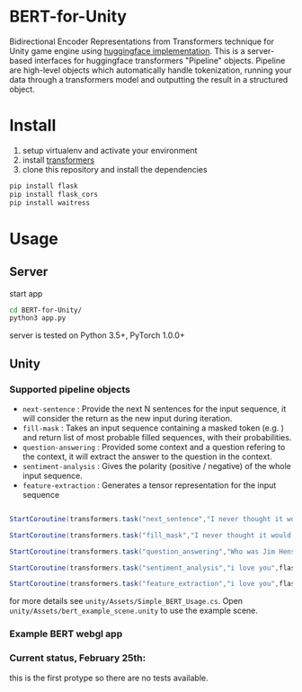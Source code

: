 # BERT-for-Unity

Bidirectional Encoder Representations from Transformers technique for Unity game engine using [huggingface implementation](https://github.com/huggingface/transformers). This is a server-based interfaces for huggingface transformers "Pipeline" objects. Pipeline are high-level objects which automatically handle tokenization, running your data through a transformers model and outputting the result in a structured object.

# Install 

1. setup virtualenv and activate your environment
2. install [transformers](https://github.com/huggingface/transformers#installation)
3. clone this repository and install the dependencies

```bash
pip install flask
pip install flask_cors
pip install waitress
```

# Usage 

## Server

start app

```bash
cd BERT-for-Unity/
python3 app.py
```
server is tested on Python 3.5+, PyTorch 1.0.0+


## Unity

### Supported pipeline objects 


 - `next-sentence` : Provide the next N sentences for the input sequence, it will consider the return as the new input during iteration.
 - `fill-mask` : Takes an input sequence containing a masked token (e.g. <mask>) and return list of most probable filled sequences, with their probabilities.
 - `question-answering` : Provided some context and a question refering to the context, it will extract the answer to the question in the context.
 - `sentiment-analysis` : Gives the polarity (positive / negative) of the whole input sequence.
 - `feature-extraction` : Generates a tensor representation for the input sequence


```c#

StartCoroutine(transformers.task("next_sentence","I never thought it would be this hard to create #3",flask_url,next_sentence_queue));

StartCoroutine(transformers.task("fill_mask","I never thought it would be this <mask> to build a house",flask_url,next_sentence_queue));

StartCoroutine(transformers.task("question_answering","Who was Jim Henson?#Jim Henson was a nice puppet",flask_url,q_a_queue));

StartCoroutine(transformers.task("sentiment_analysis","i love you",flask_url,sentiment_analysis_queue));

StartCoroutine(transformers.task("feature_extraction","i love you",flask_url,feature_extraction_queue));

```

for more details see `unity/Assets/Simple_BERT_Usage.cs`. Open `unity/Assets/bert_example_scene.unity` to use the example scene. 


### Example BERT webgl app



### Current status, February 25th:
this is the first protype so there are no tests available.